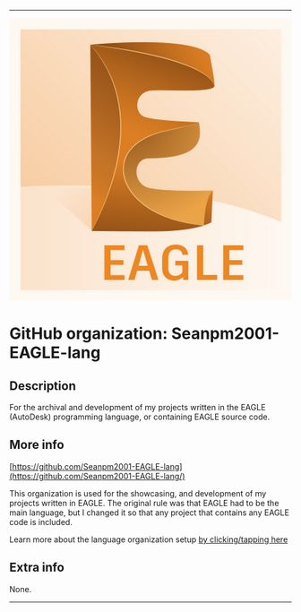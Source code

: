 
***

![AutoDesk_EAGLE_Logo.jpeg failed to load. The file may be missing or corrupt. Check the file path for errors first.](/AdditionalInfo/2/Seanpm2001-EAGLE-lang/AutoDesk_EAGLE_Logo.jpeg)

# GitHub organization: Seanpm2001-EAGLE-lang

## Description

For the archival and development of my projects written in the EAGLE (AutoDesk) programming language, or containing EAGLE source code.

## More info

[https://github.com/Seanpm2001-EAGLE-lang](https://github.com/Seanpm2001-EAGLE-lang/)

This organization is used for the showcasing, and development of my projects written in EAGLE. The original rule was that EAGLE had to be the main language, but I changed it so that any project that contains any EAGLE code is included.

Learn more about the language organization setup [by clicking/tapping here](/AdditionalInfo/LanguageOrgs/README.md)

## Extra info

None.

***
